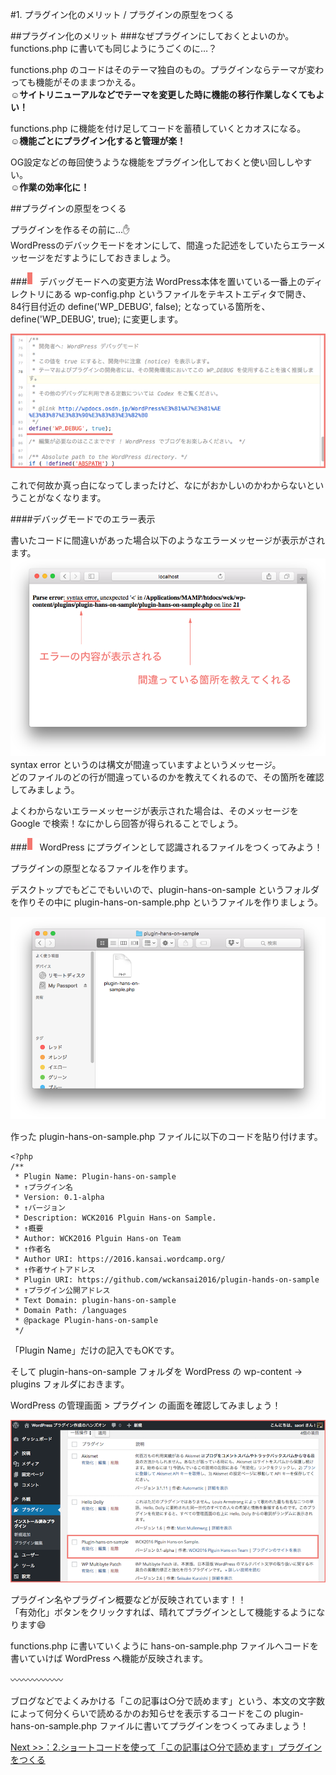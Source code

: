 #1. プラグイン化のメリット / プラグインの原型をつくる

##プラグイン化のメリット
###なぜプラグインにしておくとよいのか。functions.php に書いても同じようにうごくのに…？


functions.php のコードはそのテーマ独自のもの。プラグインならテーマが変わっても機能がそのままつかえる。  
:relaxed:**サイトリニューアルなどでテーマを変更した時に機能の移行作業しなくてもよい！**
  
functions.php に機能を付け足してコードを蓄積していくとカオスになる。  
:relaxed:**機能ごとにプラグイン化すると管理が楽！**
 
OG設定などの毎回使うような機能をプラグイン化しておくと使い回ししやすい。  
:relaxed:**作業の効率化に！**


##プラグインの原型をつくる

プラグインを作るその前に…:hand:  
WordPressのデバックモードをオンにして、間違った記述をしていたらエラーメッセージをだすようにしておきましょう。

###![](images/title.png)デバッグモードへの変更方法
WordPress本体を置いている一番上のディレクトリにある wp-config.php というファイルをテキストエディタで開き、  
84行目付近の define('WP_DEBUG', false); となっている箇所を、define('WP_DEBUG', true); に変更します。

![デバッグモードへ変更](images/1.png)

これで何故か真っ白になってしまったけど、なにがおかしいのかわからないということがなくなります。  

####デバッグモードでのエラー表示

書いたコードに間違いがあった場合以下のようなエラーメッセージが表示がされます。
![エラーの見方](images/1-2.png)  
syntax error というのは構文が間違っていますよというメッセージ。  
どのファイルのどの行が間違っているのかを教えてくれるので、その箇所を確認してみましょう。  

よくわからないエラーメッセージが表示された場合は、そのメッセージを Google で検索！なにかしら回答が得られることでしょう。


###![](images/title.png)WordPress にプラグインとして認識されるファイルをつくってみよう！

プラグインの原型となるファイルを作ります。  

デスクトップでもどこでもいいので、plugin-hans-on-sample というフォルダを作りその中に plugin-hans-on-sample.php というファイルを作りましょう。 

![plugin-hans-on-sample.php というファイルを作る](images/2.png)
 
作った plugin-hans-on-sample.php ファイルに以下のコードを貼り付けます。  

```
<?php
/**
 * Plugin Name: Plugin-hans-on-sample
 * ↑プラグイン名
 * Version: 0.1-alpha
 * ↑バージョン
 * Description: WCK2016 Plguin Hans-on Sample.
 * ↑概要
 * Author: WCK2016 Plguin Hans-on Team
 * ↑作者名
 * Author URI: https://2016.kansai.wordcamp.org/
 * ↑作者サイトアドレス
 * Plugin URI: https://github.com/wckansai2016/plugin-hands-on-sample
 * ↑プラグイン公開アドレス
 * Text Domain: plugin-hans-on-sample
 * Domain Path: /languages
 * @package Plugin-hans-on-sample
 */
```
「Plugin Name」だけの記入でもOKです。    

そして plugin-hans-on-sample フォルダを WordPress の wp-content → plugins フォルダにおきます。  
  
WordPress の管理画面 > プラグイン の画面を確認してみましょう！

![プラグイン画面に反映された](images/3.png)
  
プラグイン名やプラグイン概要などが反映されています！！  
「有効化」ボタンをクリックすれば、晴れてプラグインとして機能するようになります:smile:  
   
functions.php に書いていくように hans-on-sample.php ファイルへコードを書いていけば WordPress へ機能が反映されます。   

:wavy_dash::wavy_dash::wavy_dash::wavy_dash::wavy_dash::wavy_dash:
    
ブログなどでよくみかける「この記事は○分で読めます」という、本文の文字数によって何分くらいで読めるかのお知らせを表示するコードをこの plugin-hans-on-sample.php ファイルに書いてプラグインをつくってみましょう！

[ Next >>：2.ショートコードを使って「この記事は○分で読めます」プラグインをつくる](https://github.com/wckansai2016/plugin-hands-on/blob/master/plugin_hands_on_2.md) 